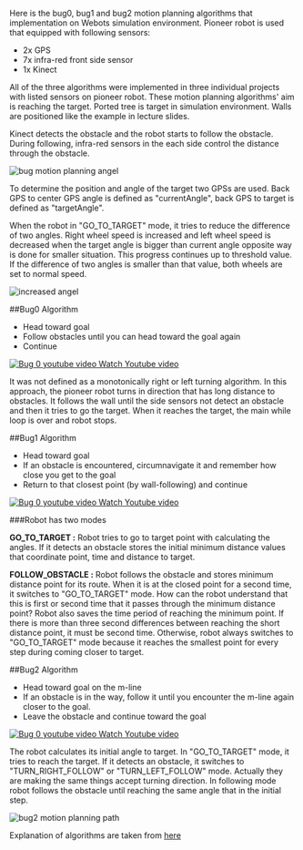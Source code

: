 Here is the bug0, bug1 and bug2 motion planning algorithms that implementation on Webots simulation environment. Pioneer robot is used that equipped with following sensors:

* 2x GPS
* 7x infra-red front side sensor
* 1x Kinect

All of the three algorithms were implemented in three individual projects with listed sensors on pioneer robot. These motion planning algorithms' aim is reaching the target. Ported tree is target in simulation environment. Walls are positioned like the example in lecture slides.

Kinect detects the obstacle and the robot starts to follow the obstacle. During following, infra-red sensors in the each side control the distance through the obstacle.

![bug motion planning angel](https://raw.github.com/aksakalli/BugAlgorithms/assets/1.jpg)

To determine the position and angle of the target two GPSs are used. Back GPS to center GPS angle is defined as "currentAngle", back GPS to target is defined as "targetAngle".

When the robot in "GO_TO_TARGET" mode, it tries to reduce the difference of two angles. Right wheel speed is increased and left wheel speed is decreased when the target angle is bigger than current angle opposite way is done for smaller situation. This progress continues up to threshold value. If the difference of two angles is smaller than that value, both wheels are set to normal speed.

![increased angel](https://raw.github.com/aksakalli/BugAlgorithms/assets/2.jpg)

##Bug0 Algorithm
- Head toward goal
- Follow obstacles until you can head toward the goal again
- Continue

[![Bug 0 youtube video](http://img.youtube.com/vi/C6GmD4qS3bs/1.jpg) Watch Youtube video](http://www.youtube.com/watch?v=C6GmD4qS3bs)


It was not defined as a monotonically right or left turning algorithm. In this approach, the pioneer robot turns in direction that has long distance to obstacles. It follows the wall until the side sensors not detect an obstacle and then it tries to go the target. When it reaches the target, the main while loop is over and robot stops.

##Bug1 Algorithm
- Head toward goal
- If an obstacle is encountered, circumnavigate it and remember how close you get to the goal
- Return to that closest point (by wall-following) and continue

[![Bug 0 youtube video](http://img.youtube.com/vi/iJWULA_gIy8/1.jpg) Watch Youtube video](http://www.youtube.com/watch?v=iJWULA_gIy8)

###Robot has two modes

**GO_TO_TARGET :** Robot tries to go to target point with calculating the angles. If it detects an obstacle stores the initial minimum distance values that coordinate point, time and distance to target.

**FOLLOW_OBSTACLE :** Robot follows the obstacle and stores minimum distance point for its route. When it is at the closed point for a second time, it switches to "GO_TO_TARGET" mode. How can the robot understand that this is first or second time that it passes through the minimum distance point? Robot also saves the time period of reaching the minimum point. If there is more than three second differences between reaching the short distance point, it must be second time. Otherwise, robot always switches to "GO_TO_TARGET" mode because it reaches the smallest point for every step during coming closer to target.

##Bug2 Algorithm
 
- Head toward goal on the m-line
- If an obstacle is in the way, follow it until you encounter the m-line again closer to the goal.
- Leave the obstacle and continue toward the goal

[![Bug 0 youtube video](http://img.youtube.com/vi/Z5-TBsKPCF0/1.jpg) Watch Youtube video](http://www.youtube.com/watch?v=Z5-TBsKPCF0)

The robot calculates its initial angle to target. In "GO_TO_TARGET" mode, it tries to reach the target. If it detects an obstacle, it switches to "TURN_RIGHT_FOLLOW" or "TURN_LEFT_FOLLOW" mode. Actually they are making the same things accept turning direction. In following mode robot follows the obstacle until reaching the same angle that in the initial step.

![bug2 motion planning path](https://raw.github.com/aksakalli/BugAlgorithms/assets/3.jpg)

Explanation of algorithms are taken from [here](http://www.cs.cmu.edu/~motionplanning/lecture/Chap2-Bug-Alg_howie.pdf)